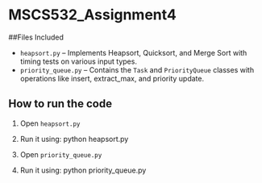 # MSCS532_Assignment4

##Files Included

- `heapsort.py` – Implements Heapsort, Quicksort, and Merge Sort with timing tests on various input types.
- `priority_queue.py` – Contains the `Task` and `PriorityQueue` classes with operations like insert, extract_max, and priority update.

## How to run the code

1. Open `heapsort.py`
2. Run it using:
   python heapsort.py

3. Open `priority_queue.py`
4. Run it using:
   python priority_queue.py
